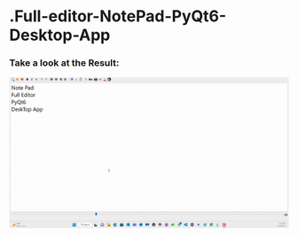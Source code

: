 # .Full-editor-NotePad-PyQt6-Desktop-App
 
 
 
 
 
 
 ### Take a look at the Result:
 
![img](https://github.com/MohammadSayed02/Simple-editor-NotePad-PyQt6/blob/main/Results/Result.gif?raw=true)
